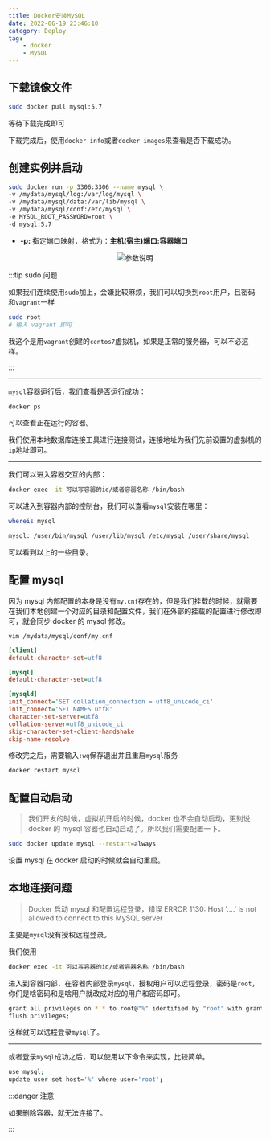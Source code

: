 ```yaml
---
title: Docker安装MySQL
date: 2022-06-19 23:46:10
category: Deploy
tag:
    - docker
    - MySQL
---
```


## 下载镜像文件

```bash
sudo docker pull mysql:5.7
```

等待下载完成即可

下载完成后，使用`docker info`或者`docker images`来查看是否下载成功。

## 创建实例并启动

```bash
sudo docker run -p 3306:3306 --name mysql \
-v /mydata/mysql/log:/var/log/mysql \
-v /mydata/mysql/data:/var/lib/mysql \
-v /mydata/mysql/conf:/etc/mysql \
-e MYSQL_ROOT_PASSWORD=root \
-d mysql:5.7
```

-   **-p:** 指定端口映射，格式为：**主机(宿主)端口:容器端口**

<p align="center"><img src="https://gitee.com/wxvirus/img/raw/master/img/20220110001837.png" alt="参数说明" /></p>

:::tip sudo 问题

如果我们连续使用`sudo`加上，会嫌比较麻烦，我们可以切换到`root`用户，且密码和`vagrant`一样

```bash
sudo root
# 输入 vagrant 即可
```

我这个是用`vagrant`创建的`centos7`虚拟机，如果是正常的服务器，可以不必这样。

:::

---

`mysql`容器运行后，我们查看是否运行成功：

```bash
docker ps
```

可以查看正在运行的容器。

我们使用本地数据库连接工具进行连接测试，连接地址为我们先前设置的虚拟机的`ip`地址即可。

---

我们可以进入容器交互的内部：

```bash
docker exec -it 可以写容器的id/或者容器名称 /bin/bash
```

可以进入到容器内部的控制台，我们可以查看`mysql`安装在哪里：

```bash
whereis mysql
```

```bash
mysql: /user/bin/mysql /user/lib/mysql /etc/mysql /user/share/mysql
```

可以看到以上的一些目录。

## 配置 mysql

因为 mysql 内部配置的本身是没有`my.cnf`存在的，但是我们挂载的时候，就需要在我们本地创建一个对应的目录和配置文件，我们在外部的挂载的配置进行修改即可，就会同步 docker 的 mysql 修改。

`vim /mydata/mysql/conf/my.cnf`

```ini
[client]
default-character-set=utf8

[mysql]
default-character-set=utf8

[mysqld]
init_connect='SET collation_connection = utf8_unicode_ci'
init_connect='SET NAMES utf8'
character-set-server=utf8
collation-server=utf8_unicode_ci
skip-character-set-client-handshake
skip-name-resolve

```

修改完之后，需要输入`:wq`保存退出并且重启`mysql`服务

```bash
docker restart mysql
```

## 配置自动启动

> 我们开发的时候，虚拟机开启的时候，docker 也不会自动启动，更别说 docker 的 mysql 容器也自动启动了。所以我们需要配置一下。

```bash
sudo docker update mysql --restart=always
```

设置 mysql 在 docker 启动的时候就会自动重启。

## 本地连接问题

> Docker 启动 mysql 和配置远程登录，错误 ERROR 1130: Host '....' is not allowed to connect to this MySQL server

主要是`mysql`没有授权远程登录。

我们使用

```bash
docker exec -it 可以写容器的id/或者容器名称 /bin/bash
```

进入到容器内部，在容器内部登录`mysql`，授权用户可以远程登录，密码是`root`，你们是啥密码和是啥用户就改成对应的用户和密码即可。

```bash
grant all privileges on *.* to root@"%" identified by "root" with grant option;
flush privileges;
```

这样就可以远程登录`mysql`了。

---

或者登录`mysql`成功之后，可以使用以下命令来实现，比较简单。

```bash
use mysql;
update user set host='%' where user='root';
```

:::danger 注意

如果删除容器，就无法连接了。

:::

